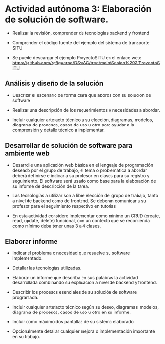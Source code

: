 # Actividad autónoma 3: Elaboración de solución de software.

* Realizar la revisión, comprender de tecnologías backend y frontend

* Comprender el código fuente del ejemplo del sistema de transporte SITU

* Se puede descargar el ejemplo ProyectoSITU en el enlace web:
https://github.com/rgfigueroa/DSwAC/tree/main/Sesion%203/ProyectoSITU

## Análisis y diseño de la solución

* Describir el escenario de forma clara que aborda con su solución de software

* Realizar una descripción de los requerimientos o necesidades a abordar.

* Incluir cualquier artefacto técnico a su elección, diagramas, modelos, diagrama de procesos, casos de uso u otro para ayudar a la comprensión y detalle técnico a implementar.

## Desarrollar de solución de software para ambiente web

* Desarrolle una aplicación web básica en el lenguaje de programación deseado por el grupo de trabajo, el tema o problemática a abordar deberá definirse e indicar a su profesor en clases para su registro y seguimiento. El software será usado como base para la elaboración de su informe de descripción de la tarea.

* Las tecnologías a utilizar son a libre elección del grupo de trabajo, tanto a nivel de backend como de frontend. Se deberán comunicar a su profesor para el seguimiento respectivo en tutorías

* En esta actividad considere implementar como mínimo un CRUD (create, read, update, delete) funcional, con un contexto que se recomienda como mínimo deba tener unas 3 a 4 clases.

## Elaborar informe

+ Indicar el problema o necesidad que resuelve su software implementado.

+ Detallar las tecnologías utilizadas.

+ Elaborar un informe que describa en sus palabras la actividad desarrollada combinando su explicación a nivel de backend y frontend.

+ Describir los procesos esenciales de su solución de software programada.

+ Incluir cualquier artefacto técnico según su deseo, diagramas, modelos, diagrama de procesos, casos de uso u otro en su informe.

+ Incluir como máximo dos pantallas de su sistema elaborado

+ Opcionalmente detallar cualquier mejora o implementación importante en su trabajo.